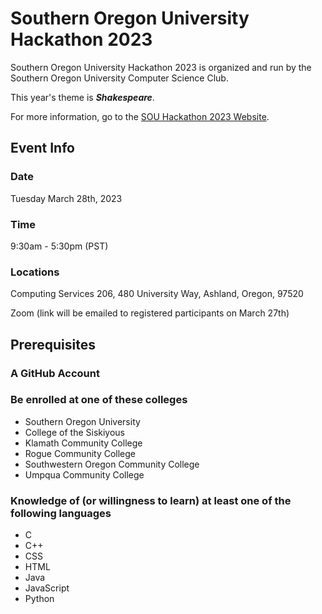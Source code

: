 # Southern Oregon University Hackathon 2023

Southern Oregon University Hackathon 2023 is organized and run by the Southern Oregon University Computer Science Club.

This year's theme is ***Shakespeare***.

For more information, go to the [SOU Hackathon 2023 Website](https://nimogen.github.io/SOU2023Hackathon).

## Event Info
### Date
Tuesday March 28th, 2023

### Time
9:30am - 5:30pm (PST)

### Locations
Computing Services 206, 480 University Way, Ashland, Oregon, 97520

Zoom (link will be emailed to registered participants on March 27th)

## Prerequisites
### A GitHub Account
### Be enrolled at one of these colleges
* Southern Oregon University
* College of the Siskiyous
* Klamath Community College
* Rogue Community College
* Southwestern Oregon Community College
* Umpqua Community College
### Knowledge of (or willingness to learn) at least one of the following languages
* C
* C++
* CSS
* HTML
* Java
* JavaScript
* Python
